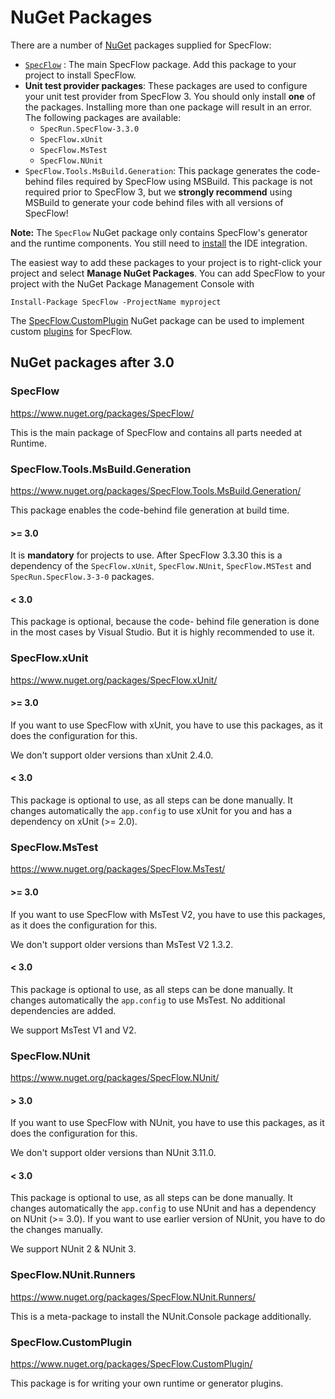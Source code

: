 # NuGet Packages

There are a number of [NuGet](http://www.nuget.org/) packages supplied for SpecFlow:

* [`SpecFlow`](http://www.nuget.org/packages/SpecFlow) : The main SpecFlow package. Add this package to your project to install SpecFlow.
* **Unit test provider packages**: These packages are used to configure your unit test provider from SpecFlow 3. You should only install **one** of the packages. Installing more than one package will result in an error.  
  The following packages are available:  
  * `SpecRun.SpecFlow-3.3.0`
  * `SpecFlow.xUnit`
  * `SpecFlow.MsTest`
  * `SpecFlow.NUnit`
* `SpecFlow.Tools.MsBuild.Generation`: This package generates the code-behind files required by SpecFlow using MSBuild. This package is not required prior to SpecFlow 3, but we **strongly recommend** using MSBuild to generate your code behind files with all versions of SpecFlow!


**Note:** The `SpecFlow` NuGet package only contains SpecFlow's generator and the runtime components. You still need to [install](Installation.md) the IDE integration.

The easiest way to add these packages to your project is to right-click your project and select **Manage NuGet Packages**. You can add SpecFlow to your project with the NuGet Package Management Console with
```
Install-Package SpecFlow -ProjectName myproject
```

The [SpecFlow.CustomPlugin](https://www.nuget.org/packages/SpecFlow.CustomPlugin) NuGet package can be used to implement custom [plugins](../Extend/Plugins.md) for SpecFlow.


## NuGet packages after 3.0

### SpecFlow

<https://www.nuget.org/packages/SpecFlow/>

This is the main package of SpecFlow and contains all parts needed at Runtime.

### SpecFlow.Tools.MsBuild.Generation

<https://www.nuget.org/packages/SpecFlow.Tools.MsBuild.Generation/>

This package enables the code-behind file generation at build time.  

#### >= 3.0

It is **mandatory** for projects to use. After SpecFlow 3.3.30 this is a dependency of the `SpecFlow.xUnit`, `SpecFlow.NUnit`, `SpecFlow.MSTest` and `SpecRun.SpecFlow.3-3-0` packages.

#### < 3.0

This package is optional, because the code- behind file generation is done in the most cases by Visual Studio. But it is highly recommended to use it.

### SpecFlow.xUnit

<https://www.nuget.org/packages/SpecFlow.xUnit/>

#### >= 3.0

If you want to use SpecFlow with xUnit, you have to use this packages, as it does the configuration for this.  

We don't support older versions than xUnit 2.4.0.

#### < 3.0

This package is optional to use, as all steps can be done manually.
It changes automatically the `app.config` to use xUnit for you and has a dependency on xUnit (>= 2.0).

### SpecFlow.MsTest

<https://www.nuget.org/packages/SpecFlow.MsTest/>

#### >= 3.0

If you want to use SpecFlow with MsTest V2, you have to use this packages, as it does the configuration for this.  

We don't support older versions than MsTest V2 1.3.2.

#### < 3.0

This package is optional to use, as all steps can be done manually.
It changes automatically the `app.config` to use MsTest. No additional dependencies are added.

We support MsTest V1 and V2.

### SpecFlow.NUnit

<https://www.nuget.org/packages/SpecFlow.NUnit/>

#### > 3.0

If you want to use SpecFlow with NUnit, you have to use this packages, as it does the configuration for this.  

We don't support older versions than NUnit 3.11.0.

#### < 3.0

This package is optional to use, as all steps can be done manually.
It changes automatically the `app.config` to use NUnit and has a dependency on NUnit (>= 3.0).
If you want to use earlier version of NUnit, you have to do the changes manually.

We support NUnit 2 & NUnit 3.

### SpecFlow.NUnit.Runners

<https://www.nuget.org/packages/SpecFlow.NUnit.Runners/>

This is a meta-package to install the NUnit.Console package additionally.

### SpecFlow.CustomPlugin

<https://www.nuget.org/packages/SpecFlow.CustomPlugin/>

This package is for writing your own runtime or generator plugins.

